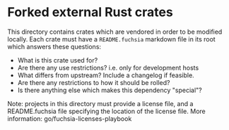 # Forked external Rust crates

This directory contains crates which are vendored in order to be modified locally. Each crate must
have a `README.fuchsia` markdown file in its root which answers these questions:

* What is this crate used for?
* Are there any use restrictions? i.e. only for development hosts
* What differs from upstream? Include a changelog if feasible.
* Are there any restrictions to how it should be rolled?
* Is there anything else which makes this dependency "special"?

Note: projects in this directory must provide a license file,
and a README.fuchsia file specifying the location of the license file.
More information: go/fuchsia-licenses-playbook
